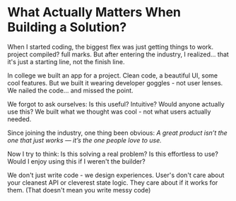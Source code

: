 # What Actually Matters When Building a Solution?

When I started coding, the biggest flex was just getting things to work.
project compiled? full marks.
But after entering the industry, I realized... that it's just a starting line, not the finish line.

In college we built an app for a project. Clean code, a beautiful UI, some cool features.
But we built it wearing developer goggles - not user lenses.
We nailed the code... and missed the point.

We forgot to ask ourselves:
Is this useful? Intuitive? Would anyone actually use this?
We built what we thought was cool - not what users actually needed.

Since joining the industry, one thing been obvious:
*A great product isn’t the one that just works — it’s the one people love to use.*

Now I try to think: 
Is this solving a real problem?
Is this effortless to use?
Would I enjoy using this if I weren't the builder?

We don't just write code - we design experiences.
User's don't care about your cleanest API or cleverest state logic. They care about if it works for them. (That doesn't mean you write messy code)